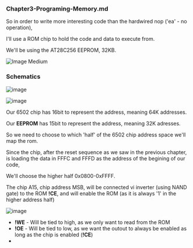 ### Chapter3-Programing-Memory.md

So in order to write more interesting code than the hardwired nop ('ea' - no operation),

I'll use a ROM chip to hold the code and data to execute from.

We'll be using the AT28C256 EEPROM, 32KB.

![Image Medium](https://github.com/gbenamy/Building-6502-computer/assets/24626396/f9cc3dfd-6909-47d8-b85c-67c7cee75eba)


### Schematics

![image](https://github.com/gbenamy/Building-6502-computer/assets/24626396/ffe5fb85-2792-4410-8f10-d3f56edfc2bb)

![image](https://github.com/gbenamy/Building-6502-computer/assets/24626396/b069ae6e-069c-40b9-a29d-bfc323ac244f)

Our 6502 chip has 16bit to represent the address, meaning 64K addresses.

Our **EEPROM** has 15bit to represent the address, meaning 32K adresses.

So we need to choose to which 'half' of the 6502 chip address space we'll map the rom.

Since the chip, after the reset sequence as we saw in the previous chapter, is loading the data in FFFC and FFFD as the address of the begining of our code,

We'll choose the higher half 0x0800-0xFFFF.

The chip A15, chip address MSB, will be connected vi inverter (using NAND gate) to the ROM **!CE**, and will enable the ROM (as it is always '1' in the higher address half)

![image](https://github.com/gbenamy/Building-6502-computer/assets/24626396/658c2c9a-9dff-45f9-af6b-fdfc0444d699)


* **!WE** - Will be tied to high, as we only want to read from the ROM
* **!OE** - Will be tied to low, as we want the outout to always be enabled as long as the chip is enabled (**!CE**)
* 







